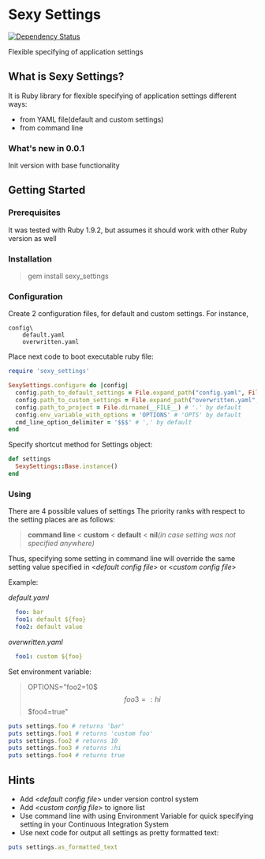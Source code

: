 # Sexy Settings

[![Dependency Status](https://gemnasium.com/romikoops/sexy_settings.png)](https://gemnasium.com/romikoops/sexy_settings)

Flexible specifying of application settings

## What is Sexy Settings?

It is Ruby library for flexible specifying of application settings different ways:

* from YAML file(default and custom settings)
* from command line

### What's new in 0.0.1

Init version with base functionality

## Getting Started

### Prerequisites

It was tested with Ruby 1.9.2, but assumes it should work with other Ruby version as well
### Installation

>   gem install sexy_settings

### Configuration

 Create 2 configuration files, for default and custom settings. For instance,

```
config\
    default.yaml
    overwritten.yaml
```

 Place next code to boot executable ruby file:

 ```ruby
 require 'sexy_settings'

 SexySettings.configure do |config|
   config.path_to_default_settings = File.expand_path("config.yaml", File.join(File.dirname(__FILE__), '..', 'config')) # 'default.yml' by default
   config.path_to_custom_settings = File.expand_path("overwritten.yaml", File.join(File.dirname(__FILE__), '..', 'config')) # 'custom.yml' by default
   config.path_to_project = File.dirname(__FILE__) # '.' by default
   config.env_variable_with_options = 'OPTIONS' # 'OPTS' by default
   cmd_line_option_delimiter = '$$$' # ',' by default
 end
 ```

 Specify shortcut method for Settings object:

 ```ruby
 def settings
   SexySettings::Base.instance()
 end
 ```

### Using

There are 4 possible values of settings
The priority ranks with respect to the setting places are as follows:

> **command line** < **custom** < **default** < **nil**_(in case setting was not specified anywhere)_

Thus, specifying some setting in command line will override the same setting value specified in <_default config file_> or <_custom config file_>

Example:

_default.yaml_

```yaml
  foo: bar
  foo1: default ${foo}
  foo2: default value
```

 _overwritten.yaml_

```yaml
  foo1: custom ${foo}
```

Set environment variable:

> OPTIONS="foo2=10$$$foo3=:hi$$$foo4=true"

```ruby
puts settings.foo # returns 'bar'
puts settings.foo1 # returns 'custom foo'
puts settings.foo2 # returns 10
puts settings.foo3 # returns :hi
puts settings.foo4 # returns true
```


## Hints

* Add <_default config file_> under version control system
* Add <_custom config file_> to ignore list
* Use command line with using Environment Variable for quick specifying setting in your Continuous Integration System
* Use next code for output all settings as pretty formatted text:

```ruby
puts settings.as_formatted_text
```